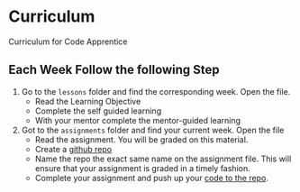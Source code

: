 # Curriculum
Curriculum for Code Apprentice

## Each Week Follow the following Step
1. Go to the `lessons` folder and find the corresponding week. Open the file.
    - Read the Learning Objective
    - Complete the self guided learning
    - With your mentor complete the mentor-guided learning  
1. Got to the `assignments` folder and find your current week. Open the file
    - Read the assignment. You will be graded on this material. 
    - Create a [github repo](https://help.github.com/articles/create-a-repo/)
    - Name the repo the exact same name on the assignment file. This will ensure that your assignment is graded in a timely fashion.
    - Complete your assignment and push up your [code to the repo](https://help.github.com/articles/pushing-to-a-remote/).
